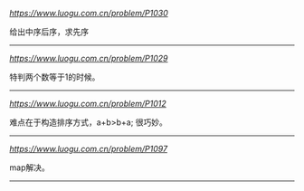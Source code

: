 *https://www.luogu.com.cn/problem/P1030*

给出中序后序，求先序

---

*https://www.luogu.com.cn/problem/P1029*

特判两个数等于1的时候。

---

*https://www.luogu.com.cn/problem/P1012*

难点在于构造排序方式，a+b>b+a;
很巧妙。

---

*https://www.luogu.com.cn/problem/P1097*

map解决。

---
